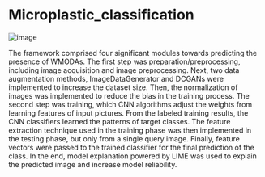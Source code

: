 # Microplastic_classification
![image](https://user-images.githubusercontent.com/62029679/124052339-cda21380-d9f8-11eb-9b88-4c61bec04139.png)

The framework comprised four significant modules towards predicting the presence of WMODAs. The first step was preparation/preprocessing, including image acquisition and image preprocessing. Next, two data augmentation methods, ImageDataGenerator and DCGANs were implemented to increase the dataset size. Then, the normalization of images was implemented to reduce the bias in the training process. The second step was training, which CNN algorithms adjust the weights from learning features of input pictures. From the labeled training results, the CNN classifiers learned the patterns of target classes. The feature extraction technique used in the training phase was then implemented in the testing phase, but only from a single query image. Finally, feature vectors were passed to the trained classifier for the final prediction of the class. In the end, model explanation powered by LIME was used to explain the predicted image and increase model reliability.   
